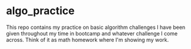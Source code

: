 # algo_practice
This repo contains my practice on basic algorithm challenges I have been given throughout my time in bootcamp and whatever challenge I come across. Think of it as math homework where I'm showing my work.
